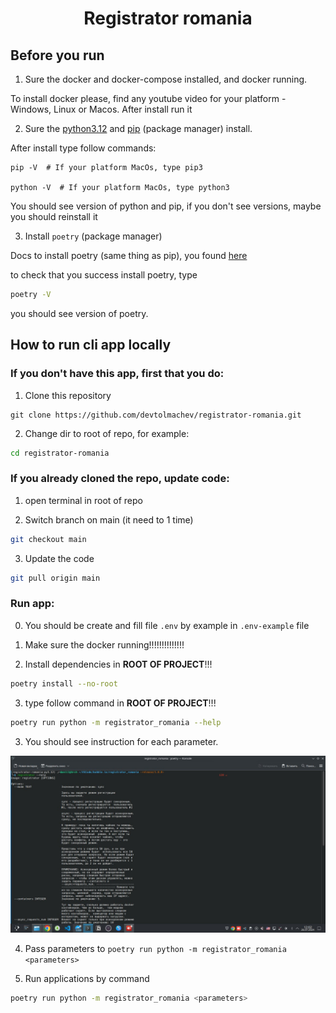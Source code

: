 

<h1 align="center">Registrator romania</h1>


## Before you run

1. Sure the docker and docker-compose installed, and docker running.

To install docker please, find any youtube video for your platform - Windows, Linux or Macos. After install run it

2. Sure the [python3.12](https://www.python.org/downloads/release/python-3120/) and [pip](https://www.python.org/downloads/release/python-3120/) (package manager) install.

After install type follow commands:

```
pip -V  # If your platform MacOs, type pip3

python -V  # If your platform MacOs, type python3
```

You should see version of python and pip, if you don't see versions, maybe you should reinstall it

3. Install `poetry` (package manager)

Docs to install poetry (same thing as pip), you found [here](https://python-poetry.org/docs/#installing-with-pipx)

to check that you success install poetry, type

```bash
poetry -V
```

you should see version of poetry.


## How to run cli app locally

### If you don't have this app, first that you do:

1. Clone this repository

```
git clone https://github.com/devtolmachev/registrator-romania.git
```

2. Change dir to root of repo, for example:
   
```bash
cd registrator-romania
```

### If you already cloned the repo, update code:

1. open terminal in root of repo

2. Switch branch on main (it need to 1 time)

```bash
git checkout main
``` 

3. Update the code

```bash
git pull origin main
``` 

### Run app:

0. You should be create and fill file `.env` by example in `.env-example` file

1. Make sure the docker running!!!!!!!!!!!!!!
   
2. Install dependencies in **ROOT OF PROJECT**!!!

```bash
poetry install --no-root
```

3. type follow command in **ROOT OF PROJECT**!!!

```bash
poetry run python -m registrator_romania --help
```

3. You should see instruction for each parameter.

![Help of the cli](docs/help.jpg)


4. Pass parameters to `poetry run python -m registrator_romania <parameters>`

5. Run applications by command
   
```bash
poetry run python -m registrator_romania <parameters>
```
